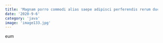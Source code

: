 ```yaml
---
title: 'Magnam porro commodi alias saepe adipisci perferendis rerum ducimus officia.'
date: '2020-9-6'
category: 'java'
image: 'image133.jpg'
---
```


eum
